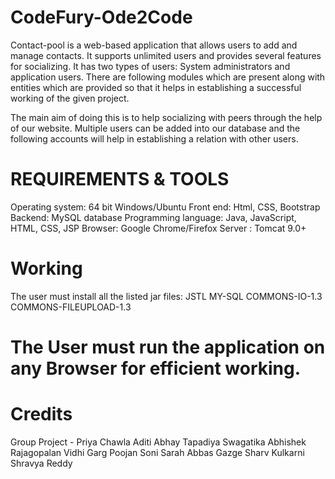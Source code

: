 # CodeFury-Ode2Code

Contact-pool is a web-based application that allows users to add and manage contacts. It supports unlimited users and provides several features for socializing. It has two types of users: System administrators and application users. There are following modules which are present along with entities which are provided so that it helps in establishing a successful working of the given project.

The main aim of doing this is to help socializing with peers through the help of our website.
Multiple users can be added into our database and the following accounts will help in establishing a relation with other users.

# REQUIREMENTS & TOOLS

Operating system: 64 bit Windows/Ubuntu
Front end: Html, CSS, Bootstrap
Backend: MySQL database
Programming language: Java, JavaScript, HTML, CSS, JSP
Browser: Google Chrome/Firefox
Server : Tomcat 9.0+

# Working

The user must install all the listed jar files:
JSTL
MY-SQL
COMMONS-IO-1.3
COMMONS-FILEUPLOAD-1.3

# The User must run the application on any Browser for efficient working.

# Credits

Group Project - 
Priya Chawla
Aditi
Abhay Tapadiya 
Swagatika
Abhishek Rajagopalan
Vidhi Garg
Poojan Soni
Sarah Abbas Gazge
Sharv Kulkarni
Shravya Reddy

